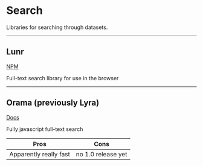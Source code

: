 # Search

Libraries for searching through datasets.

---

## Lunr

[NPM](https://www.npmjs.com/package/lunr)

Full-text search library for use in the browser

---

## Orama (previously Lyra)

[Docs](https://docs.lyrasearch.io/)

Fully javascript full-text search

| Pros                   | Cons               |
| ---------------------- | ------------------ |
| Apparently really fast | no 1.0 release yet |

